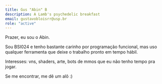 ```yaml
---
title: Gus "Abin" B
description: A Lamb's psychedelic breakfast
email: gustavobloisrr@usp.br
role: "active"
---
```


Prazer, eu sou o Abin.

Sou BSI024 e tenho bastante carinho por programação funcional, mas uso qualquer ferramenta que deixe o trabalho pronto em tempo hábil.

Interesses: vns, shaders, arte, bots de mmos que eu não tenho tempo pra jogar.

Se me encontrar, me dê um alô :)

